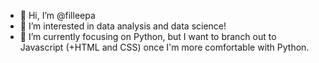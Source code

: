- 👋 Hi, I’m @filleepa
- 👀 I’m interested in data analysis and data science!
- 🌱 I’m currently focusing on Python, but I want to branch out to Javascript (+HTML and CSS) once I'm more comfortable with Python.

<!---
filleepa/filleepa is a ✨ special ✨ repository because its `README.md` (this file) appears on your GitHub profile.
You can click the Preview link to take a look at your changes.
--->

